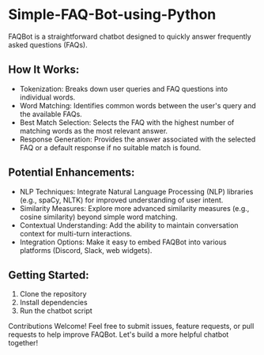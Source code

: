 # Simple-FAQ-Bot-using-Python
FAQBot is a straightforward chatbot designed to quickly answer frequently asked questions (FAQs). 

## How It Works:
* Tokenization: Breaks down user queries and FAQ questions into individual words.
* Word Matching: Identifies common words between the user's query and the available FAQs.
* Best Match Selection: Selects the FAQ with the highest number of matching words as the most relevant answer.
* Response Generation: Provides the answer associated with the selected FAQ or a default response if no suitable match is found.

## Potential Enhancements:

* NLP Techniques: Integrate Natural Language Processing (NLP) libraries (e.g., spaCy, NLTK) for improved understanding of user intent.
* Similarity Measures: Explore more advanced similarity measures (e.g., cosine similarity) beyond simple word matching.
* Contextual Understanding: Add the ability to maintain conversation context for multi-turn interactions.
* Integration Options: Make it easy to embed FAQBot into various platforms (Discord, Slack, web widgets).

## Getting Started:

1. Clone the repository
2. Install dependencies 
3. Run the chatbot script

Contributions Welcome!
Feel free to submit issues, feature requests, or pull requests to help improve FAQBot. Let's build a more helpful chatbot together!
